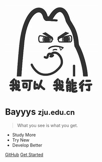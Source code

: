 <!-- _coverpage.md -->

![logo](img/logo.jpg)

# Bayyys <small>zju.edu.cn</small>

> What you see is what you get.

- Study More
- Try New
- Develop Better

[GitHub](https://github.com/docsifyjs/docsify/)
[Get Started](README.md)